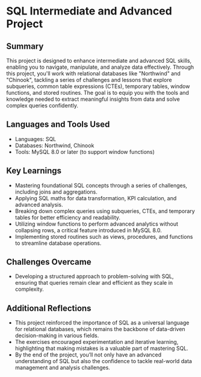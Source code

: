 # SQL Intermediate and Advanced Project
## Summary
This project is designed to enhance intermediate and advanced SQL skills, enabling you to navigate, manipulate, and analyze data effectively. Through this project, you'll work with relational databases like "Northwind" and "Chinook", tackling a series of challenges and lessons that explore subqueries, common table expressions (CTEs), temporary tables, window functions, and stored routines. The goal is to equip you with the tools and knowledge needed to extract meaningful insights from data and solve complex queries confidently.

## Languages and Tools Used
- Languages: SQL
- Databases: Northwind, Chinook
- Tools: MySQL 8.0 or later (to support window functions)

## Key Learnings
- Mastering foundational SQL concepts through a series of challenges, including joins and aggregations.
- Applying SQL maths for data transformation, KPI calculation, and advanced analysis.
- Breaking down complex queries using subqueries, CTEs, and temporary tables for better efficiency and readability.
- Utilizing window functions to perform advanced analytics without collapsing rows, a critical feature introduced in MySQL 8.0.
- Implementing stored routines such as views, procedures, and functions to streamline database operations.

## Challenges Overcame
- Developing a structured approach to problem-solving with SQL, ensuring that queries remain clear and efficient as they scale in complexity.

## Additional Reflections
- This project reinforced the importance of SQL as a universal language for relational databases, which remains the backbone of data-driven decision-making in various fields.
- The exercises encouraged experimentation and iterative learning, highlighting that making mistakes is a valuable part of mastering SQL.
- By the end of the project, you’ll not only have an advanced understanding of SQL but also the confidence to tackle real-world data management and analysis challenges.

